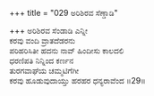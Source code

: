 +++
title = "029 ಅರಿಶಿರವ ಸೆಣ್ಡಾಡಿ"

+++
ಅರಿಶಿರವ ಸೆಂಡಾಡಿ ಎನ್ನೀ  
ಕರವು ವಂದಿ ವ್ರಾತದೆಡರನು  
ಪರಿಹರಿಸಿತೀ ಹದನು ನಾವ್ ಹಿಂದೀಸು ಕಾಲದಲಿ  
ಧರಣಿಪತಿ ನಿನ್ನಿಂದ ಕರ್ಣನ  
ತುರಗವಾಘೆಯ ಚಮ್ಮಟಿಗೆಗೀ  
ಕರವು ಹೂಡುವುದಾಯ್ತು ಹರಹರ ಧನ್ಯರಾವೆಂದ       ॥29॥